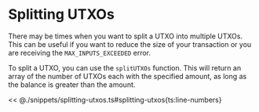 # Splitting UTXOs

There may be times when you want to split a UTXO into multiple UTXOs. This can be useful if you want to reduce the size of your transaction or you are receiving the `MAX_INPUTS_EXCEEDED` error.

To split a UTXO, you can use the `splitUTXOs` function. This will return an array of the number of UTXOs each with the specified amount, as long as the balance is greater than the amount.

<< @./snippets/splitting-utxos.ts#splitting-utxos{ts:line-numbers}
